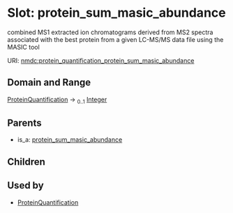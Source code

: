 
# Slot: protein_sum_masic_abundance


combined MS1 extracted ion chromatograms derived from MS2 spectra associated with the best protein from a given LC-MS/MS data file using the MASIC tool

URI: [nmdc:protein_quantification_protein_sum_masic_abundance](https://microbiomedata/meta/protein_quantification_protein_sum_masic_abundance)


## Domain and Range

[ProteinQuantification](ProteinQuantification.md) &#8594;  <sub>0..1</sub> [Integer](types/Integer.md)

## Parents

 *  is_a: [protein_sum_masic_abundance](protein_sum_masic_abundance.md)

## Children


## Used by

 * [ProteinQuantification](ProteinQuantification.md)
